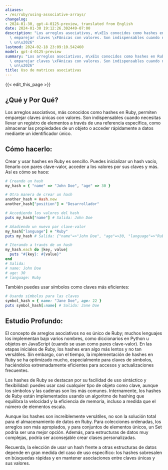 ```yaml
---
aliases:
- /es/ruby/using-associative-arrays/
changelog:
- 2024-01-30, gpt-4-0125-preview, translated from English
date: 2024-01-30 19:12:26.302449-07:00
description: "Los arreglos asociativos, m\xE1s conocidos como hashes en Ruby, permiten\
  \ emparejar claves \xFAnicas con valores. Son indispensables cuando necesitas llevar\
  \ un\u2026"
lastmod: 2024-02-18 23:09:10.542460
model: gpt-4-0125-preview
summary: "Los arreglos asociativos, m\xE1s conocidos como hashes en Ruby, permiten\
  \ emparejar claves \xFAnicas con valores. Son indispensables cuando necesitas llevar\
  \ un\u2026"
title: Uso de matrices asociativas
---
```


{{< edit_this_page >}}

## ¿Qué y Por Qué?

Los arreglos asociativos, más conocidos como hashes en Ruby, permiten emparejar claves únicas con valores. Son indispensables cuando necesitas llevar un registro de elementos a través de una referencia específica, como almacenar las propiedades de un objeto o acceder rápidamente a datos mediante un identificador único.

## Cómo hacerlo:

Crear y usar hashes en Ruby es sencillo. Puedes inicializar un hash vacío, llenarlo con pares clave-valor, acceder a los valores por sus claves y más. Así es cómo se hace:

```Ruby
# Creando un hash
my_hash = { "name" => "John Doe", "age" => 30 }

# Otra manera de crear un hash
another_hash = Hash.new
another_hash["position"] = "Desarrollador"

# Accediendo los valores del hash
puts my_hash["name"] # Salida: John Doe

# Añadiendo un nuevo par clave-valor
my_hash["language"] = "Ruby"
puts my_hash # Salida: {"name"=>"John Doe", "age"=>30, "language"=>"Ruby"}

# Iterando a través de un hash
my_hash.each do |key, value|
  puts "#{key}: #{value}"
end
# Salida:
# name: John Doe
# age: 30
# language: Ruby
```

También puedes usar símbolos como claves más eficientes:

```Ruby
# Usando símbolos para las claves
symbol_hash = { name: "Jane Doe", age: 22 }
puts symbol_hash[:name] # Salida: Jane Doe
```

## Estudio Profundo:

El concepto de arreglos asociativos no es único de Ruby; muchos lenguajes los implementan bajo varios nombres, como diccionarios en Python u objetos en JavaScript (cuando se usan como pares clave-valor). En las etapas iniciales de Ruby, los hashes eran algo más lentos y no tan versátiles. Sin embargo, con el tiempo, la implementación de hashes en Ruby se ha optimizado mucho, especialmente para claves de símbolos, haciéndolos extremadamente eficientes para accesos y actualizaciones frecuentes.

Los hashes de Ruby se destacan por su facilidad de uso sintáctico y flexibilidad: puedes usar casi cualquier tipo de objeto como clave, aunque los símbolos y las cadenas son los más comunes. Internamente, los hashes de Ruby están implementados usando un algoritmo de hashing que equilibra la velocidad y la eficiencia de memoria, incluso a medida que el número de elementos escala.

Aunque los hashes son increíblemente versátiles, no son la solución total para el almacenamiento de datos en Ruby. Para colecciones ordenadas, los arreglos son más apropiados, y para conjuntos de elementos únicos, un Set podría ser una mejor opción. Además, para estructuras de datos muy complejas, podría ser aconsejable crear clases personalizadas.

Recuerda, la elección de usar un hash frente a otras estructuras de datos depende en gran medida del caso de uso específico: los hashes sobresalen en búsquedas rápidas y en mantener asociaciones entre claves únicas y sus valores.
